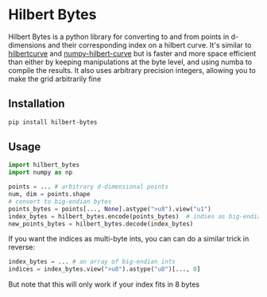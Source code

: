 # Hilbert Bytes

Hilbert Bytes is a python library for converting to and from points in
d-dimensions and their corresponding index on a hilbert curve. It's similar to
[hilbertcurve](https://pypi.org/project/hilbertcurve/) and
[numpy-hilbert-curve](https://pypi.org/project/numpy-hilbert-curve/) but is
faster and more space efficient than either by keeping manipulations at the byte
level, and using numba to compile the results. It also uses arbitrary precision
integers, allowing you to make the grid arbitrarily fine

## Installation

```sh
pip install hilbert-bytes
```

## Usage

```py
import hilbert_bytes
import numpy as np

points = ... # arbitrary d-dimensional points
num, dim = points.shape
# convert to big-endian bytes
points_bytes = points[..., None].astype(">u8").view("u1")
index_bytes = hilbert_bytes.encode(points_bytes)  # indies as big-endian ints
new_points_bytes = hilbert_bytes.decode(index_bytes)
```

If you want the indices as multi-byte ints, you can can do a similar trick in reverse:

```py
index_bytes = ... # an array of big-endian ints
indices = index_bytes.view(">u8").astype("u8")[..., 0]
```

But note that this will only work if your index fits in 8 bytes
